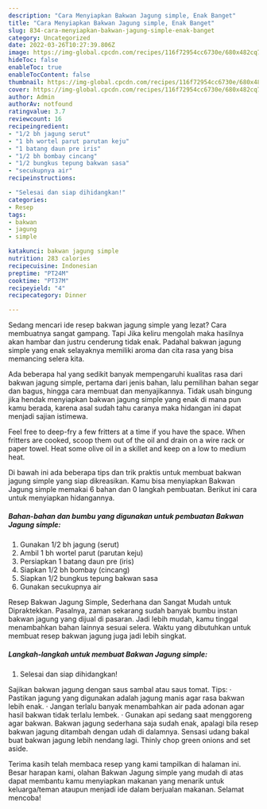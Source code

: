 ```yaml
---
description: "Cara Menyiapkan Bakwan Jagung simple, Enak Banget"
title: "Cara Menyiapkan Bakwan Jagung simple, Enak Banget"
slug: 834-cara-menyiapkan-bakwan-jagung-simple-enak-banget
category: Uncategorized
date: 2022-03-26T10:27:39.806Z
image: https://img-global.cpcdn.com/recipes/116f72954cc6730e/680x482cq70/bakwan-jagung-simple-foto-resep-utama.jpg
hideToc: false
enableToc: true
enableTocContent: false
thumbnail: https://img-global.cpcdn.com/recipes/116f72954cc6730e/680x482cq70/bakwan-jagung-simple-foto-resep-utama.jpg
cover: https://img-global.cpcdn.com/recipes/116f72954cc6730e/680x482cq70/bakwan-jagung-simple-foto-resep-utama.jpg
author: Admin
authorAv: notfound
ratingvalue: 3.7
reviewcount: 16
recipeingredient:
- "1/2 bh jagung serut"
- "1 bh wortel parut parutan keju"
- "1 batang daun pre iris"
- "1/2 bh bombay cincang"
- "1/2 bungkus tepung bakwan sasa"
- "secukupnya air"
recipeinstructions:

- "Selesai dan siap dihidangkan!"
categories:
- Resep
tags:
- bakwan
- jagung
- simple

katakunci: bakwan jagung simple 
nutrition: 283 calories
recipecuisine: Indonesian
preptime: "PT24M"
cooktime: "PT37M"
recipeyield: "4"
recipecategory: Dinner

---
```



Sedang mencari ide resep bakwan jagung simple yang lezat? Cara membuatnya sangat gampang. Tapi Jika keliru mengolah maka hasilnya akan hambar dan justru cenderung tidak enak. Padahal bakwan jagung simple yang enak selayaknya memiliki aroma dan cita rasa yang bisa memancing selera kita.


Ada beberapa hal yang sedikit banyak mempengaruhi kualitas rasa dari bakwan jagung simple, pertama dari jenis bahan, lalu pemilihan bahan segar dan bagus, hingga cara membuat dan menyajikannya. Tidak usah bingung jika hendak menyiapkan bakwan jagung simple yang enak di mana pun kamu berada, karena asal sudah tahu caranya maka hidangan ini dapat menjadi sajian istimewa.

Feel free to deep-fry a few fritters at a time if you have the space. When fritters are cooked, scoop them out of the oil and drain on a wire rack or paper towel. Heat some olive oil in a skillet and keep on a low to medium heat.


Di bawah ini ada beberapa tips dan trik praktis untuk membuat bakwan jagung simple yang siap dikreasikan. Kamu bisa menyiapkan Bakwan Jagung simple memakai 6 bahan dan 0 langkah pembuatan. Berikut ini cara untuk menyiapkan hidangannya.

<!--inarticleads1-->

##### Bahan-bahan dan bumbu yang digunakan untuk pembuatan Bakwan Jagung simple:

1. Gunakan 1/2 bh jagung (serut)
1. Ambil 1 bh wortel parut (parutan keju)
1. Persiapkan 1 batang daun pre (iris)
1. Siapkan 1/2 bh bombay (cincang)
1. Siapkan 1/2 bungkus tepung bakwan sasa
1. Gunakan secukupnya air


Resep Bakwan Jagung Simple, Sederhana dan Sangat Mudah untuk Dipraktekkan. Pasalnya, zaman sekarang sudah banyak bumbu instan bakwan jagung yang dijual di pasaran. Jadi lebih mudah, kamu tinggal menambahkan bahan lainnya sesuai selera. Waktu yang dibutuhkan untuk membuat resep bakwan jagung juga jadi lebih singkat. 

<!--inarticleads2-->

##### Langkah-langkah untuk membuat Bakwan Jagung simple:


1. Selesai dan siap dihidangkan!

Sajikan bakwan jagung dengan saus sambal atau saus tomat. Tips: · Pastikan jagung yang digunakan adalah jagung manis agar rasa bakwan lebih enak. · Jangan terlalu banyak menambahkan air pada adonan agar hasil bakwan tidak terlalu lembek. · Gunakan api sedang saat menggoreng agar bakwan. Bakwan jagung sederhana saja sudah enak, apalagi bila resep bakwan jagung ditambah dengan udah di dalamnya. Sensasi udang bakal buat bakwan jagung lebih nendang lagi. Thinly chop green onions and set aside. 

Terima kasih telah membaca resep yang kami tampilkan di halaman ini. Besar harapan kami, olahan Bakwan Jagung simple yang mudah di atas dapat membantu kamu menyiapkan makanan yang menarik untuk keluarga/teman ataupun menjadi ide dalam berjualan makanan. Selamat mencoba!
